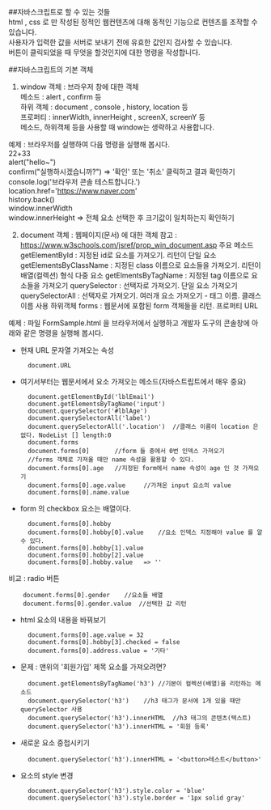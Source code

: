 ##자바스크립트로 할 수 있는 것들				
	 html , css 로 만 작성된 정적인 웹컨텐츠에 대해 동적인 기능으로 컨텐츠를 조작할 수 있습니다.			
	 사용자가 입력한 값을 서버로 보내기 전에 유효한 값인지 검사할 수 있습니다.			
	 버튼이 클릭되었을 때 무엇을 할것인지에 대한 명령을 작성합니다.			
				
##자바스크립트의 기본 객체				
1. window 객체	: 브라우저 창에 대한 객체			
	메소드 : alert , confirm  등			
	하위 객체 : document , console , history, location 등			
	프로퍼티 : innerWidth, innerHeight , screenX, screenY  등			
	메소드, 하위객체 등을 사용할 때 window는 생략하고 사용합니다.			
				
예제 : 브라우저를 실행하여 다음 명령을 실행해 봅시다.				
	22+33			
	alert("hello~")			
	confirm("실행하시겠습니까?")		=> '확인' 또는 '취소' 클릭하고 결과 확인하기	
	console.log('브라우저 콘솔 테스트합니다.')			
	location.href='https://www.naver.com'			
	history.back()			
	window.innerWidth			
	window.innerHeight		=> 전체 요소 선택한 후 크기값이 일치하는지 확인하기	
				
2. document 객체  :  웹페이지(문서) 에 대한 객체				참고 : https://www.w3schools.com/jsref/prop_win_document.asp
	주요 메소드	
		getElementById				: 지정된 id로 요소를 가져오기. 리턴이 단일 요소
		getElementsByClassName		: 지정된 class 이름으로 요소들을 가져오기. 리턴이 배열(컬렉션) 형식 다중 요소
		getElmentsByTagName			: 지정된 tag 이름으로 요소들을 가져오기
		querySelector				: 선택자로 가져오기. 단일 요소 가져오기
		querySelectorAll			: 선택자로 가져오기. 여러개 요소 가져오기 - 태그 이름. 클래스 이름 사용
	하위객체	forms					: 웹문서에 포함된 form 객체들을 리턴.
	프로퍼티	URL 		

예제 : 파일 FormSample.html 을 브라우저에서 실행하고 개발자 도구의 콘솔창에 아래와 같은 명령을 실행해 봅시다.				
+ 현재 URL 문자열 가져오는 속성

		document.URL	
		
+ 여기서부터는 웹문서에서 요소 가져오는 메소드(자바스트립트에서 매우 중요)		
				
		document.getElementById('lblEmail')					
		document.getElementsByTagName('input')					
		document.querySelector('#lblAge')					
		document.querySelectorAll('label')						
		document.querySelectorAll('.location')	//클래스 이름이 location 은 없다. NodeList [] length:0					
		document.forms					
		document.forms[0]		//form 들 중에서 0번 인덱스 가져오기		
		//forms 객체로 가져올 때만 name 속성을 활용할 수 있다.	
		document.forms[0].age	//지정된 form에서 name 속성이 age 인 것 가져오기									
		document.forms[0].age.value		//가져온 input 요소의 value				
		document.forms[0].name.value	
				
+ form 의 checkbox 요소는 배열이다.	

		document.forms[0].hobby
		document.forms[0].hobby[0].value	//요소 인덱스 지정해야 value 를 알 수 있다.
		document.forms[0].hobby[1].value
		document.forms[0].hobby[2].value
		document.forms[0].hobby.value	=> ''

비교 : radio 버튼

		document.forms[0].gender	//요소들 배열
		document.forms[0].gender.value	//선택한 값 리턴

+ html 요소의 내용을 바꿔보기

		document.forms[0].age.value	= 32		
		document.forms[0].hobby[3].checked = false
		document.forms[0].address.value = '기타'

+ 문제 : 맨위의 '회원가입' 제목 요소를 가져오려면?

		document.getElementsByTagName('h3')	//기본이 컬렉션(배열)을 리턴하는 메소드
		document.querySelector('h3')	//h3 태그가 문서에 1개 있을 때만 querySelector 사용
		document.querySelector('h3').innerHTML	//h3 태그의 콘텐츠(텍스트)		
		document.querySelector('h3').innerHTML = '회원 등록'
		
+ 새로운 요소 중첩시키기

		document.querySelector('h3').innerHTML = '<button>테스트</button>'

+ 요소의 style 변경

		document.querySelector('h3').style.color = 'blue'
		document.querySelector('h3').style.border = '1px solid gray'
				
				